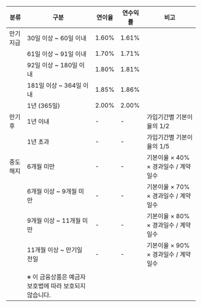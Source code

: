 | 분류     | 구분                        | 연이율 | 연수익률 | 비고                                  |
|----------|-----------------------------|--------|----------|---------------------------------------|
| 만기지급 | 30일 이상 ~ 60일 이내       | 1.60%  | 1.61%    |                                       |
|          | 61일 이상 ~ 91일 이내       | 1.70%  | 1.71%    |                                       |
|          | 92일 이상 ~ 180일 이내      | 1.80%  | 1.81%    |                                       |
|          | 181일 이상 ~ 364일 이내     | 1.85%  | 1.86%    |                                       |
|          | 1년 (365일)                 | 2.00%  | 2.00%    |                                       |
| 만기후   | 1년 이내                    | -      | -        | 가입기간별 기본이율의 1/2             |
|          | 1년 초과                    | -      | -        | 가입기간별 기본이율의 1/5             |
| 중도해지 | 6개월 미만                  | -      | -        | 기본이율 × 40% × 경과일수 / 계약일수 |
|          | 6개월 이상 ~ 9개월 미만     | -      | -        | 기본이율 × 70% × 경과일수 / 계약일수 |
|          | 9개월 이상 ~ 11개월 미만    | -      | -        | 기본이율 × 80% × 경과일수 / 계약일수 |
|          | 11개월 이상 ~ 만기일 전일   | -      | -        | 기본이율 × 90% × 경과일수 / 계약일수 |
|          |                              |        |          |                                       |
|          | ※ 이 금융상품은 예금자보호법에 따라 보호되지 않습니다. | | |
